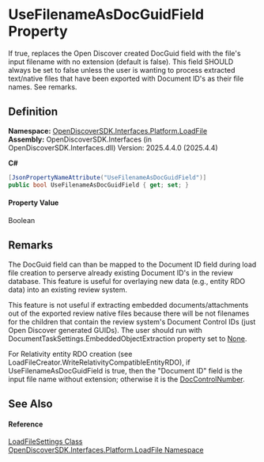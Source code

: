 # UseFilenameAsDocGuidField Property


If true, replaces the Open Discover created DocGuid field with the file's input filename with no extension (default is false). This field SHOULD always be set to false unless the user is wanting to process extracted text/native files that have been exported with Document ID's as their file names. See remarks.



## Definition
**Namespace:** <a href="64ba929d-e4db-0192-acbb-9e65aff4a599">OpenDiscoverSDK.Interfaces.Platform.LoadFile</a>  
**Assembly:** OpenDiscoverSDK.Interfaces (in OpenDiscoverSDK.Interfaces.dll) Version: 2025.4.4.0 (2025.4.4)

**C#**
``` C#
[JsonPropertyNameAttribute("UseFilenameAsDocGuidField")]
public bool UseFilenameAsDocGuidField { get; set; }
```



#### Property Value
Boolean

## Remarks

The DocGuid field can than be mapped to the Document ID field during load file creation to perserve already existing Document ID's in the review database. This feature is useful for overlaying new data (e.g., entity RDO data) into an existing review system.

This feature is not useful if extracting embedded documents/attachments out of the exported review native files because there will be not filenames for the children that contain the review system's Document Control IDs (just Open Discover generated GUIDs). The user should run with DocumentTaskSettings.EmbeddedObjectExtraction property set to <a href="081cddb9-76aa-a0a4-4a0f-34744495264c">None</a>.


 For Relativity entity RDO creation (see LoadFileCreator.WriteRelativityCompatibleEntityRDO), if UseFilenameAsDocGuidField is true, then the "Document ID" field is the input file name without extension; otherwise it is the <a href="5bf04a4e-5496-1528-2730-041321ca181e">DocControlNumber</a>.

## See Also


#### Reference
<a href="ee220e30-2094-dd55-5185-7f3f158d4dbf">LoadFileSettings Class</a>  
<a href="64ba929d-e4db-0192-acbb-9e65aff4a599">OpenDiscoverSDK.Interfaces.Platform.LoadFile Namespace</a>  
